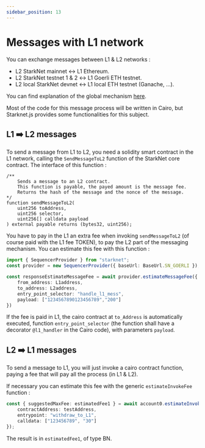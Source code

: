 ```yaml
---
sidebar_position: 13
---
```


# Messages with L1 network

You can exchange messages between L1 & L2 networks :

- L2 StarkNet mainnet ↔️ L1 Ethereum.
- L2 StarkNet testnet 1 & 2 ↔️ L1 Goerli ETH testnet.
- L2 local StarkNet devnet ↔️ L1 local ETH testnet (Ganache, ...).

You can find explanation of the global mechanism [here](https://docs.starknet.io/documentation/architecture_and_concepts/L1-L2_Communication/messaging-mechanism/).

Most of the code for this message process will be written in Cairo, but Starknet.js provides some functionalities for this subject.

## L1 ➡️ L2 messages

To send a message from L1 to L2, you need a solidity smart contract in the L1 network, calling the `SendMessageToL2` function of the StarkNet core contract. The interface of this function :

```solidity
/**
    Sends a message to an L2 contract.
    This function is payable, the payed amount is the message fee.
    Returns the hash of the message and the nonce of the message.
*/
function sendMessageToL2(
    uint256 toAddress,
    uint256 selector,
    uint256[] calldata payload
) external payable returns (bytes32, uint256);
```

You have to pay in the L1 an extra fee when invoking `sendMessageToL2` (of course paid with the L1 fee TOKEN), to pay the L2 part of the messaging mechanism. You can estimate this fee with this function :

```typescript
import { SequencerProvider } from "starknet";
const provider = new SequencerProvider({ baseUrl: BaseUrl.SN_GOERLI }); // for testnet 1

const responseEstimateMessageFee = await provider.estimateMessageFee({
    from_address: L1address,
    to_address: L2address,
    entry_point_selector: "handle_l1_mess",
    payload: ["1234567890123456789","200"]
})
```

If the fee is paid in L1, the cairo contract at `to_Address` is automatically executed, function `entry_point_selector` (the function shall have a decorator `@l1_handler` in the Cairo code), with parameters `payload`.

## L2 ➡️ L1 messages

To send a message to L1, you will just invoke a cairo contract function, paying a fee that will pay all the process (in L1 & L2).

If necessary you can estimate this fee with the generic `estimateInvokeFee` function :

```typescript
const { suggestedMaxFee: estimatedFee1 } = await account0.estimateInvokeFee({
	contractAddress: testAddress,
	entrypoint: "withdraw_to_L1",
	calldata: ["123456789", "30"]
});
```

The result is in `estimatedFee1`, of type BN.

